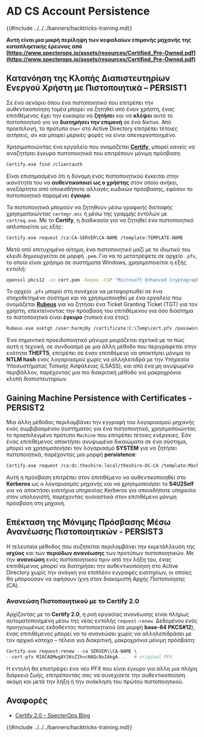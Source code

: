 # AD CS Account Persistence

{{#include ../../../banners/hacktricks-training.md}}

**Αυτή είναι μια μικρή περίληψη των κεφαλαίων επιμονής μηχανής της καταπληκτικής έρευνας από [https://www.specterops.io/assets/resources/Certified_Pre-Owned.pdf](https://www.specterops.io/assets/resources/Certified_Pre-Owned.pdf)**

## **Κατανόηση της Κλοπής Διαπιστευτηρίων Ενεργού Χρήστη με Πιστοποιητικά – PERSIST1**

Σε ένα σενάριο όπου ένα πιστοποιητικό που επιτρέπει την αυθεντικοποίηση τομέα μπορεί να ζητηθεί από έναν χρήστη, ένας επιτιθέμενος έχει την ευκαιρία να **ζητήσει** και να **κλέψει** αυτό το πιστοποιητικό για να **διατηρήσει την επιμονή** σε ένα δίκτυο. Από προεπιλογή, το πρότυπο `User` στο Active Directory επιτρέπει τέτοιες αιτήσεις, αν και μπορεί μερικές φορές να είναι απενεργοποιημένο.

Χρησιμοποιώντας ένα εργαλείο που ονομάζεται [**Certify**](https://github.com/GhostPack/Certify), μπορεί κανείς να αναζητήσει έγκυρα πιστοποιητικά που επιτρέπουν μόνιμη πρόσβαση:
```bash
Certify.exe find /clientauth
```
Είναι επισημασμένο ότι η δύναμη ενός πιστοποιητικού έγκειται στην ικανότητά του να **αυθεντικοποιεί ως ο χρήστης** στον οποίο ανήκει, ανεξάρτητα από οποιεσδήποτε αλλαγές κωδικών πρόσβασης, εφόσον το πιστοποιητικό παραμένει **έγκυρο**.

Τα πιστοποιητικά μπορούν να ζητηθούν μέσω γραφικής διεπαφής χρησιμοποιώντας `certmgr.msc` ή μέσω της γραμμής εντολών με `certreq.exe`. Με το **Certify**, η διαδικασία για να ζητηθεί ένα πιστοποιητικό απλοποιείται ως εξής:
```bash
Certify.exe request /ca:CA-SERVER\CA-NAME /template:TEMPLATE-NAME
```
Μετά από επιτυχημένο αίτημα, ένα πιστοποιητικό μαζί με το ιδιωτικό του κλειδί δημιουργείται σε μορφή `.pem`. Για να το μετατρέψετε σε αρχείο `.pfx`, το οποίο είναι χρήσιμο σε συστήματα Windows, χρησιμοποιείται η εξής εντολή:
```bash
openssl pkcs12 -in cert.pem -keyex -CSP "Microsoft Enhanced Cryptographic Provider v1.0" -export -out cert.pfx
```
Το αρχείο `.pfx` μπορεί στη συνέχεια να μεταφορτωθεί σε ένα στοχοθετημένο σύστημα και να χρησιμοποιηθεί με ένα εργαλείο που ονομάζεται [**Rubeus**](https://github.com/GhostPack/Rubeus) για να ζητήσει ένα Ticket Granting Ticket (TGT) για τον χρήστη, επεκτείνοντας την πρόσβαση του επιτιθέμενου για όσο διάστημα το πιστοποιητικό είναι **έγκυρο** (τυπικά ένα έτος):
```bash
Rubeus.exe asktgt /user:harmj0y /certificate:C:\Temp\cert.pfx /password:CertPass!
```
Ένα σημαντικό προειδοποιητικό μήνυμα μοιράζεται σχετικά με το πώς αυτή η τεχνική, σε συνδυασμό με μια άλλη μέθοδο που περιγράφεται στην ενότητα **THEFT5**, επιτρέπει σε έναν επιτιθέμενο να αποκτήσει μόνιμα το **NTLM hash** ενός λογαριασμού χωρίς να αλληλεπιδρά με την Υπηρεσία Υποσυστήματος Τοπικής Ασφάλειας (LSASS), και από ένα μη ανυψωμένο περιβάλλον, παρέχοντας μια πιο διακριτική μέθοδο για μακροχρόνια κλοπή διαπιστευτηρίων.

## **Gaining Machine Persistence with Certificates - PERSIST2**

Μια άλλη μέθοδος περιλαμβάνει την εγγραφή του λογαριασμού μηχανής ενός συμβιβασμένου συστήματος για ένα πιστοποιητικό, χρησιμοποιώντας το προεπιλεγμένο πρότυπο `Machine` που επιτρέπει τέτοιες ενέργειες. Εάν ένας επιτιθέμενος αποκτήσει ανυψωμένα δικαιώματα σε ένα σύστημα, μπορεί να χρησιμοποιήσει τον λογαριασμό **SYSTEM** για να ζητήσει πιστοποιητικά, παρέχοντας μια μορφή **persistence**:
```bash
Certify.exe request /ca:dc.theshire.local/theshire-DC-CA /template:Machine /machine
```
Αυτή η πρόσβαση επιτρέπει στον επιτιθέμενο να αυθεντικοποιηθεί στο **Kerberos** ως ο λογαριασμός μηχανής και να χρησιμοποιήσει το **S4U2Self** για να αποκτήσει εισιτήρια υπηρεσίας Kerberos για οποιαδήποτε υπηρεσία στον υπολογιστή, παρέχοντας ουσιαστικά στον επιτιθέμενο μόνιμη πρόσβαση στη μηχανή.

## **Επέκταση της Μόνιμης Πρόσβασης Μέσω Ανανέωσης Πιστοποιητικών - PERSIST3**

Η τελευταία μέθοδος που συζητείται περιλαμβάνει την εκμετάλλευση της **ισχύος** και των **περιόδων ανανέωσης** των προτύπων πιστοποιητικών. Με την **ανανεώση** ενός πιστοποιητικού πριν από την λήξη του, ένας επιτιθέμενος μπορεί να διατηρήσει την αυθεντικοποίηση στο Active Directory χωρίς την ανάγκη για επιπλέον εγγραφές εισιτηρίων, οι οποίες θα μπορούσαν να αφήσουν ίχνη στον διακομιστή Αρχής Πιστοποίησης (CA).

### Ανανεώση Πιστοποιητικού με το Certify 2.0

Αρχίζοντας με το **Certify 2.0**, η ροή εργασίας ανανέωσης είναι πλήρως αυτοματοποιημένη μέσω της νέας εντολής `request-renew`. Δεδομένου ενός προηγουμένως εκδοθέντος πιστοποιητικού (σε μορφή **base-64 PKCS#12**), ένας επιτιθέμενος μπορεί να το ανανεώσει χωρίς να αλληλεπιδράσει με τον αρχικό κάτοχο – τέλειο για διακριτική, μακροχρόνια μόνιμη πρόσβαση:
```powershell
Certify.exe request-renew --ca SERVER\\CA-NAME \
--cert-pfx MIACAQMwgAYJKoZIhvcNAQcBoIAkgA...   # original PFX
```
Η εντολή θα επιστρέψει ένα νέο PFX που είναι έγκυρο για άλλη μια πλήρη διάρκεια ζωής, επιτρέποντάς σας να συνεχίσετε την αυθεντικοποίηση ακόμη και μετά την λήξη ή την ανάκληση του πρώτου πιστοποιητικού.

## Αναφορές

- [Certify 2.0 – SpecterOps Blog](https://specterops.io/blog/2025/08/11/certify-2-0/)

{{#include ../../../banners/hacktricks-training.md}}
